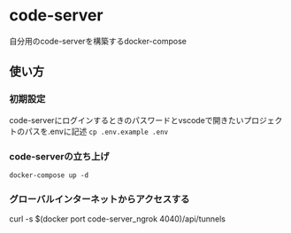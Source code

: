 # code-server
自分用のcode-serverを構築するdocker-compose

## 使い方
### 初期設定
code-serverにログインするときのパスワードとvscodeで開きたいプロジェクトのパスを.envに記述
`cp .env.example .env`

### code-serverの立ち上げ
`docker-compose up -d`

### グローバルインターネットからアクセスする
curl -s $(docker port code-server_ngrok 4040)/api/tunnels
